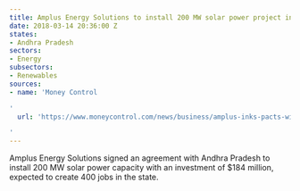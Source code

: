 ```yaml
---
title: Amplus Energy Solutions to install 200 MW solar power project in Andhra Pradesh
date: 2018-03-14 20:36:00 Z
states:
- Andhra Pradesh
sectors:
- Energy
subsectors:
- Renewables
sources:
- name: 'Money Control

'
  url: 'https://www.moneycontrol.com/news/business/amplus-inks-pacts-with-andhra-maharashtra-for-500-mw-solar-energy-2521971.html

'
---
```


Amplus Energy Solutions signed an agreement with Andhra Pradesh to install 200 MW solar power capacity with an investment of $184 million, expected to create 400 jobs in the state. 
